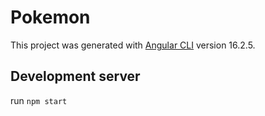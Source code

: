 # Pokemon

This project was generated with [Angular CLI](https://github.com/angular/angular-cli) version 16.2.5.

## Development server

run `npm start`

